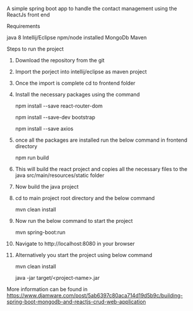 A simple spring boot app to handle the contact management using the ReactJs front end

Requirements

java 8
Intellij/Eclipse
npm/node installed
MongoDb
Maven


Steps to run the project


1. Download the repository from the git
2. Import the porject into intellij/eclipse as maven project
3. Once the import is complete cd to frontend folder
4. Install the necessary packages using the command

    npm install --save react-router-dom
    
    npm install --save-dev bootstrap
    
    npm install --save axios

5. once all the packages are installed run the below command in frontend directory

	npm run build
6. This will build the react project and copies all the necessary files to the java src/main/resources/static folder
7. Now build the java project
8. cd to main project root directory and the below command

	mvn clean install
9. Now run the below command to start the project

	mvn spring-boot:run
10. Navigate to http://localhost:8080 in your browser
11. Alternatively you start the project using below command

	mvn clean install
	
	java -jar target/\<project-name\>.jar


More information can be found in
https://www.djamware.com/post/5ab6397c80aca714d19d5b9c/building-spring-boot-mongodb-and-reactjs-crud-web-application
